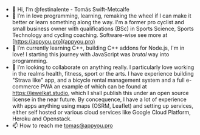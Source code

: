 - 👋 Hi, I’m @festinalente - Tomás Swift-Metcalfe 
- 👀 I’m in love programming, learning, remaking the wheel if I can make it better or learn something along the way. 
I'm a former pro cyclist and small business owner with qualifications (BSc) in Sports Science, Sports Technology and
cycling coaching. Software-wise see more at [https://appyou.pro](appyou.pro) 
- 🌱 I’m currently learning C++, building C++ addons for Node.js, I'm in love! I starting this journey with JavaScript 
was *brutal* way into programming.   
- 💞️ I’m looking to collaborate on anything really. I particularly love working in the realms health, fitness, sport or the arts. I have experience building "Strava like" app, and a bicycle rental management system and a full e-commerce PWA an example of which can be found at https://jewelkat.studio, which I shall publish this under an open source license in the near future. By concequence, I have a lot of experience with apps anything using maps (OSRM, Leaflet) and setting up services, either self hosted or various cloud services like Google Cloud Platform, Heroku and Openstack. 
- 📫 How to reach me tomas@appyou.pro
<!---
festinalente/festinalente is a ✨ special ✨ repository because its `README.md` (this file) appears on your GitHub profile.
You can click the Preview link to take a look at your changes.
--->
